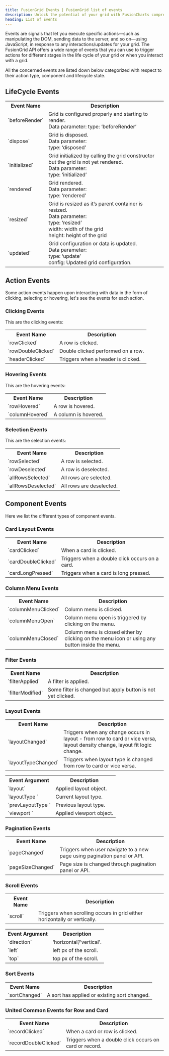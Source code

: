 ```yaml
---
title: FusionGrid Events | FusionGrid list of events
description: Unlock the potential of your grid with FusionCharts comprehensive list of events. Manage interactions effortlessly at every stage of your grid's life cycle!
heading: List of Events 
---
```


Events are signals that let you execute specific actions—such as manipulating the DOM, sending data to the server, and so on—using JavaScript, in response to any interactions/updates for your grid. 
The FusionGrid API offers a wide range of events that you can use to trigger actions for different stages in the life cycle of your grid or when you interact with a grid.

All the concerned events are listed down below categorized with respect to their action type, component and lifecycle state.


## LifeCycle Events
<table>
	<tr>
		<th>Event Name</th>
		<th>Description</th>
	</tr>
  <tr>
		<td>`beforeRender`</td>
		<td>Grid is configured properly and starting to render.</br>
		Data parameter: type: ‘beforeRender’</td>
	</tr>
  <tr>
		<td>`dispose`</td>
		<td>Grid is disposed.</br>
		Data parameter: </br>
		type: ‘disposed’</td>
	</tr>
  <tr>
		<td>`initialized`</td>
		<td>Grid initialized by calling the grid constructor but the grid is not yet rendered.</br>
		Data parameter: </br>
		type: ‘initialized’</td>
	</tr>
  <tr>
		<td>`rendered`</td>
		<td>Grid rendered. </br>
		Data parameter: </br>
		type: ‘rendered’</td>
	</tr>
  <tr>
		<td>`resized`</td>
		<td>Grid is resized as it’s parent container is resized. </br>
		Data parameter: </br>
		type: ‘resized’ </br>
		width: width of the grid </br>
		height: height of the grid
	</td>
	</tr>
  <tr>
		<td>`updated`</td>
		<td>Grid configuration or data is updated. </br>
		Data parameter: </br>
		type: ‘update’ </br>
		config: Updated grid configuration.</td>
	</tr>
  </table>
  
  ## Action Events
  Some action events happen upon interacting with data in the form of clicking, selecting or hovering, let's see the events for each action.
  
  ### Clicking Events
  This are the clicking events:
  
  <table>
	<tr>
		<th>Event Name</th>
		<th>Description</th>
	</tr>
  <tr>
		<td>`rowClicked`</td>
		<td>A row is clicked.</td>
	</tr>
   <tr>
		<td>`rowDoubleClicked`</td>
		<td>Double clicked performed on a row.</td>
	</tr>
   <tr>
		<td>`headerClicked`</td>
		<td>Triggers when a header is clicked.</td>
	</tr>
  </table>
  
  ### Hovering Events
  This are the hovering events:
  
  <table>
	<tr>
		<th>Event Name</th>
		<th>Description</th>
	</tr>
  <tr>
		<td>`rowHovered`</td>
		<td>A row is hovered.</td>
	</tr>
     <tr>
		<td>`columnHovered`</td>
		<td>A column is hovered.</td>
	</tr>
</table>
    
### Selection Events
This are the selection events:
    
  <table>
	<tr>
		<th>Event Name</th>
		<th>Description</th>
	</tr>
  <tr>
		<td>`rowSelected`</td>
		<td>A row is selected.</td>
	</tr>
    <tr>
		<td>`rowDeselected`</td>
		<td>A row is deselected.</td>
	</tr>
    <tr>
		<td>`allRowsSelected`</td>
		<td>All rows are selected.</td>
	</tr>
    <tr>
		<td>`allRowsDeselected`</td>
		<td>All rows are deselected.</td>
	</tr>
    </table>
    
## Component Events
Here we list the different types of component events.
   
### Card Layout Events

  <table>
	<tr>
		<th>Event Name</th>
		<th>Description</th>
	</tr>
      <tr>
		<td>`cardClicked`</td>
		<td>When a card is clicked.</td>
	</tr>
      <tr>
		<td>`cardDoubleClicked`</td>
		<td>Triggers when a double click occurs on a card.</td>
	</tr>
      <tr>
		<td>`cardLongPressed`</td>
		<td>Triggers when a card is long pressed.</td>
	</tr>
   </table>

### Column Menu Events

   <table>
	<tr>
		<th>Event Name</th>
		<th>Description</th>
	</tr>
      <tr>
		<td>`columnMenuClicked`</td>
		<td>Column menu is clicked.</td>
	</tr>
      <tr>
		<td>`columnMenuOpen`</td>
		<td>Column menu open is triggered by clicking on the menu.</td>
	</tr>
      <tr>
		<td>`columnMenuClosed`</td>
		<td>Column menu is closed either by clicking on the menu icon or using any button inside the menu.</td>
	</tr>
      </table>
    
### Filter Events

   <table>
	<tr>
		<th>Event Name</th>
		<th>Description</th>
	</tr>
      <tr>
		<td>`filterApplied`</td>
		<td>A filter is applied.</td>
	</tr>
       <tr>
		<td>`filterModified`</td>
		<td>Some filter is changed but apply button is not yet clicked.</td>
	</tr>
      </table>
      
### Layout Events

<table>
	<tr>
		<th>Event Name</th>
		<th>Description</th>
	</tr>	
	<tr>
		<td>`layoutChanged`</td>
		<td>Triggers when any change occurs in layout - from row to card or vice versa, layout density change, layout fit logic change.</td>
	</tr>
	<tr>
		<td>`layoutTypeChanged`</td>
		<td>Triggers when layout type is changed from row to card or vice versa.</td>
	</tr>
</table>
<table>
	<tr>
		<th>Event Argument</th>
		<th>Description</th>
	</tr>
	<tr>
		<td>`layout`</td>
		<td>Applied layout object.</td>
	</tr>
	<tr>
		<td>`layoutType `</td>
		<td>Current layout type.</td>
	</tr>
	<tr>
		<td>`prevLayoutType `</td>
		<td>Previous layout type.</td>
	</tr>
	<tr>
		<td>`viewport `</td>
		<td>Applied viewport object.</td>
	</tr>
</table>
      
### Pagination Events

<table>
	<tr>
		<th>Event Name</th>
		<th>Description</th>
	</tr>
	<tr>
		<td>`pageChanged`</td>
		<td>Triggers when user navigate to a new page using pagination panel or API.</td>
	</tr>
	<tr>
		<td>`pageSizeChanged`</td>
		<td>Page size is changed through pagination panel or API.</td>
	</tr>
	
</table>
     
### Scroll Events

<table>
	<tr>
		<th>Event Name</th>
		<th>Description</th>
	</tr>
	<tr>
		<td>`scroll`</td>
		<td>Triggers when scrolling occurs in grid either horizontally or vertically.</td>
	</tr>
</table>
<table>
	<tr>
		<th>Event Argument</th>
		<th>Description</th>
	</tr>
	<tr>
		<td>`direction`</td>
		<td>‘horizontal’/’vertical’.</td>
	</tr>
	<tr>
		<td>`left`</td>
		<td>left px of the scroll.</td>
	</tr>
	<tr>
		<td>`top`</td>
		<td>top px of the scroll.</td>
	</tr>
	
</table>
    
### Sort Events

<table>
	<tr>
		<th>Event Name</th>
		<th>Description</th>
	</tr>
      <tr>
		<td>`sortChanged`</td>
		<td>A sort has applied or existing sort changed.</td>
	</tr>
</table>
      
### United Common Events for Row and Card

<table>
	<tr>
		<th>Event Name</th>
		<th>Description</th>
	</tr>
	<tr>
		<td>`recordClicked`</td>
		<td>When a card or row is clicked.</td>
	</tr>
	<tr>
		<td>`recordDoubleClicked`</td>
		<td>Triggers when a double click occurs on card or record.</td>
	</tr>
</table>
    
